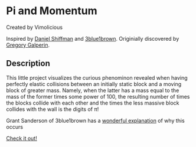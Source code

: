 # Pi and Momentum

Created by Vimolicious

Inspired by [Daniel Shiffman](https://thecodingtrain.com/) and [3blue1brown](https://youtu.be/HEfHFsfGXjs). Originially discovered by [Gregory Galperin](https://www.maths.tcd.ie/~lebed/Galperin.%20Playing%20pool%20with%20pi.pdf).

## Description

This little project visualizes the curious phenominon revealed when having perfectly elastic collisions between an initially static block and a moving block of greater mass. Namely, when the latter has a mass equal to the mass of the former times some power of 100, the resulting number of times the blocks collide with each other and the times the less massive block collides with the wall is the digits of π!

Grant Sanderson of 3blue1brown has a [wonderful explanation](https://youtu.be/jsYwFizhncE) of why this occurs

[Check it out!](https://vimolicious.github.io/elastic-collisions)
